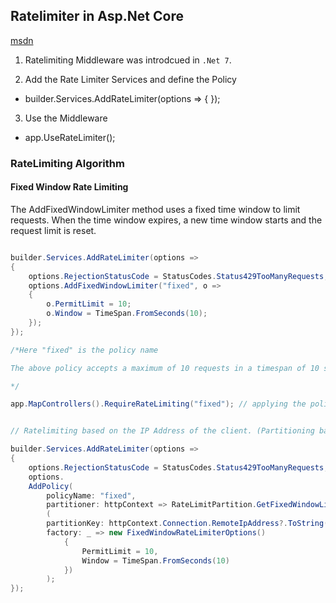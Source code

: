 
## Ratelimiter in Asp.Net Core

[msdn](https://learn.microsoft.com/en-us/aspnet/core/performance/rate-limit?view=aspnetcore-8.0)

1. Ratelimiting Middleware was introdcued in `.Net 7`.

2. Add the Rate Limiter Services and define the Policy

- builder.Services.AddRateLimiter(options => { });

3. Use the Middleware

- app.UseRateLimiter();

### RateLimiting Algorithm

#### Fixed Window Rate Limiting

The AddFixedWindowLimiter method uses a fixed time window to limit requests. 
When the time window expires, a new time window starts and the request limit is reset.

```csharp

builder.Services.AddRateLimiter(options => 
{
    options.RejectionStatusCode = StatusCodes.Status429TooManyRequests;
    options.AddFixedWindowLimiter("fixed", o =>
    {
        o.PermitLimit = 10;
        o.Window = TimeSpan.FromSeconds(10);
    });
});

/*Here "fixed" is the policy name

The above policy accepts a maximum of 10 requests in a timespan of 10 seconds.

*/

app.MapControllers().RequireRateLimiting("fixed"); // applying the policy globally

```

```csharp

// Ratelimiting based on the IP Address of the client. (Partitioning based on IP Address)

builder.Services.AddRateLimiter(options => 
{
    options.RejectionStatusCode = StatusCodes.Status429TooManyRequests;
    options.
    AddPolicy(
        policyName: "fixed",
        partitioner: httpContext => RateLimitPartition.GetFixedWindowLimiter
        (
        partitionKey: httpContext.Connection.RemoteIpAddress?.ToString(),
        factory: _ => new FixedWindowRateLimiterOptions()
            {
                PermitLimit = 10,
                Window = TimeSpan.FromSeconds(10)
            })
        );
});

```
